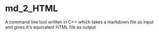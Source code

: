 # md_2_HTML
A command line tool written in C++  which takes a markdown file as input and gives it's equivalent HTML file as output
